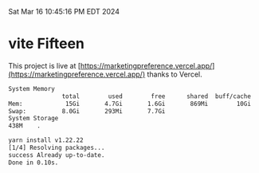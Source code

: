 Sat Mar 16 10:45:16 PM EDT 2024

# vite Fifteen


This project is live at [https://marketingpreference.vercel.app/](https://marketingpreference.vercel.app/) thanks to Vercel.

```bash
System Memory
               total        used        free      shared  buff/cache   available
Mem:            15Gi       4.7Gi       1.6Gi       869Mi        10Gi        10Gi
Swap:          8.0Gi       293Mi       7.7Gi
System Storage
438M	.
```
```bash
yarn install v1.22.22
[1/4] Resolving packages...
success Already up-to-date.
Done in 0.10s.
```
